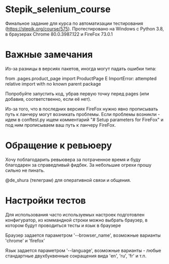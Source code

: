 ﻿# Stepik_selenium_course

Финальное задание для курса по автоматизации тестирования (https://stepik.org/course/575). Протестировано на Windows c Python 3.8, в браузерах Chrome 80.0.3987.122 и FireFox 73.0.1


# Важные замечания

Из-за разницы в версиях пакетов, иногда могут падать ошибки типа: 

from .pages.product_page import ProductPage
E   ImportError: attempted relative import with no known parent package

Попробуйте запустить код, убрав первую точку перед pages (или добавив, соответственно, если её нет). 


Из-за того, что в последних версиях FireFox нужно явно прописывать путь к ланчеру могут возникать проблемы. 
Если проблемы возникли - идем в conftest.py ищем комментарий "# Setup parameters for FireFox" и под ним прописываем ваш путь к ланчеру FireFox.


# Обращение к ревьюеру

Хочу поблагодарить ревьювера за потраченное время и буду благодарен за справедливый фидбек. За небольшие огрехи прошу сильно не пинать.

@de_shura (телеграм) для оперативной связи и общения. 


# Настройки тестов

Для использования часто используемых настроек подготовлен конфигуратор, из коммандной строки можно выбрать браузер, в котором будут проводиться тесты и язык в браузере

Браузер задается параметром '--browser_name', возможные варианты 'chrome' и 'firefox'

Язык задается параметром '--language', возможные варианты - любые стандартные двухбуквенные сокращения вида 'en', 'ru', 'fr' и т.п.
